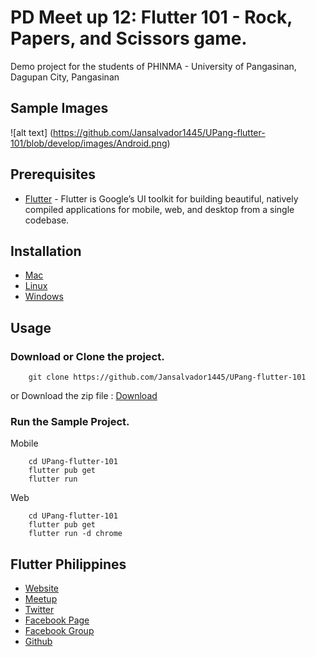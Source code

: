 # PD Meet up 12: Flutter 101 - Rock, Papers, and Scissors game.

Demo project for the students of PHINMA - University of Pangasinan, Dagupan City, Pangasinan

## Sample Images
![alt text] (https://github.com/Jansalvador1445/UPang-flutter-101/blob/develop/images/Android.png)

## Prerequisites
- [Flutter](https://flutter.dev/) - Flutter is Google’s UI toolkit for building beautiful, natively compiled applications for mobile, web, and desktop from a single codebase.

## Installation
- [Mac](https://flutter.dev/docs/get-started/install/macos)
- [Linux](https://flutter.dev/docs/get-started/install/linux)
- [Windows](https://flutter.dev/docs/get-started/install/windows)


## Usage
### Download or Clone the project.
```
    git clone https://github.com/Jansalvador1445/UPang-flutter-101
```

or Download the zip file : [Download](https://github.com/Jansalvador1445/UPang-flutter-101/archive/master.zip)

### Run the Sample Project.

Mobile 
```
    cd UPang-flutter-101
    flutter pub get
    flutter run
```

Web 
```
    cd UPang-flutter-101
    flutter pub get
    flutter run -d chrome
```

## Flutter Philippines
- [Website](https://flutter.ph/#/)
- [Meetup](https://www.meetup.com/flutterph/)
- [Twitter](https://twitter.com/flutter_ph)
- [Facebook Page](https://www.facebook.com/flutterphilippines/)
- [Facebook Group](https://www.facebook.com/groups/flutterphilippines/)
- [Github](https://github.com/flutterph)




